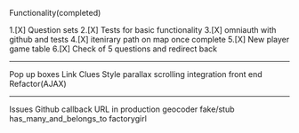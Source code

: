 Functionality(completed)

1.[X] Question sets
2.[X] Tests for basic functionality
3.[X] omniauth with github and tests
4.[X] itenirary path on map once complete
5.[X] New player game table
6.[X] Check of 5 questions and redirect back

---------------------
Pop up boxes
Link Clues
Style
parallax scrolling integration
front end
Refactor(AJAX)

---------------------
Issues
Github callback URL in production
geocoder fake/stub
has_many_and_belongs_to factorygirl


